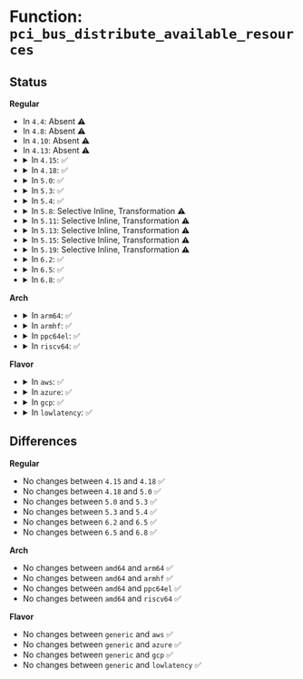 # Function: <code>pci_bus_distribute_available_resources</code>

## Status
<b>Regular</b>
<ul>
<li>
In <code>4.4</code>: Absent ⚠️
</li>
<li>
In <code>4.8</code>: Absent ⚠️
</li>
<li>
In <code>4.10</code>: Absent ⚠️
</li>
<li>
In <code>4.13</code>: Absent ⚠️
</li>
<li>
<details>
<summary>In <code>4.15</code>: ✅</summary>

```c
void pci_bus_distribute_available_resources(struct pci_bus *bus, struct list_head *add_list, resource_size_t available_io, resource_size_t available_mmio, resource_size_t available_mmio_pref);
```

**Collision:** Unique Static

**Inline:** No

**Transformation:** False

**Instances:**

```
In drivers/pci/setup-bus.c (ffffffff814f65a0)
Location: drivers/pci/setup-bus.c:1881
Inline: False
Direct callers:
  - drivers/pci/setup-bus.c:pci_assign_unassigned_bridge_resources
  - drivers/pci/setup-bus.c:pci_assign_unassigned_bridge_resources
  - drivers/pci/setup-bus.c:pci_bus_distribute_available_resources
  - drivers/pci/setup-bus.c:pci_bus_distribute_available_resources
```
**Symbols:**

```
ffffffff814f65a0-ffffffff814f6c79: pci_bus_distribute_available_resources (STB_LOCAL)
```
</details>
</li>
<li>
<details>
<summary>In <code>4.18</code>: ✅</summary>

```c
void pci_bus_distribute_available_resources(struct pci_bus *bus, struct list_head *add_list, resource_size_t available_io, resource_size_t available_mmio, resource_size_t available_mmio_pref);
```

**Collision:** Unique Static

**Inline:** No

**Transformation:** False

**Instances:**

```
In drivers/pci/setup-bus.c (ffffffff815272a0)
Location: drivers/pci/setup-bus.c:1876
Inline: False
Direct callers:
  - drivers/pci/setup-bus.c:pci_assign_unassigned_bridge_resources
  - drivers/pci/setup-bus.c:pci_assign_unassigned_bridge_resources
  - drivers/pci/setup-bus.c:pci_bus_distribute_available_resources
  - drivers/pci/setup-bus.c:pci_bus_distribute_available_resources
```
**Symbols:**

```
ffffffff815272a0-ffffffff815277f3: pci_bus_distribute_available_resources (STB_LOCAL)
```
</details>
</li>
<li>
<details>
<summary>In <code>5.0</code>: ✅</summary>

```c
void pci_bus_distribute_available_resources(struct pci_bus *bus, struct list_head *add_list, resource_size_t available_io, resource_size_t available_mmio, resource_size_t available_mmio_pref);
```

**Collision:** Unique Static

**Inline:** No

**Transformation:** False

**Instances:**

```
In drivers/pci/setup-bus.c (ffffffff8153d140)
Location: drivers/pci/setup-bus.c:1878
Inline: False
Direct callers:
  - drivers/pci/setup-bus.c:pci_assign_unassigned_bridge_resources
  - drivers/pci/setup-bus.c:pci_assign_unassigned_bridge_resources
  - drivers/pci/setup-bus.c:pci_bus_distribute_available_resources
  - drivers/pci/setup-bus.c:pci_bus_distribute_available_resources
```
**Symbols:**

```
ffffffff8153d140-ffffffff8153d688: pci_bus_distribute_available_resources (STB_LOCAL)
```
</details>
</li>
<li>
<details>
<summary>In <code>5.3</code>: ✅</summary>

```c
void pci_bus_distribute_available_resources(struct pci_bus *bus, struct list_head *add_list, resource_size_t available_io, resource_size_t available_mmio, resource_size_t available_mmio_pref);
```

**Collision:** Unique Static

**Inline:** No

**Transformation:** False

**Instances:**

```
In drivers/pci/setup-bus.c (ffffffff8156c770)
Location: drivers/pci/setup-bus.c:1842
Inline: False
Direct callers:
  - drivers/pci/setup-bus.c:pci_assign_unassigned_bridge_resources
  - drivers/pci/setup-bus.c:pci_assign_unassigned_bridge_resources
  - drivers/pci/setup-bus.c:pci_bus_distribute_available_resources
  - drivers/pci/setup-bus.c:pci_bus_distribute_available_resources
```
**Symbols:**

```
ffffffff8156c770-ffffffff8156cd2f: pci_bus_distribute_available_resources (STB_LOCAL)
```
</details>
</li>
<li>
<details>
<summary>In <code>5.4</code>: ✅</summary>

```c
void pci_bus_distribute_available_resources(struct pci_bus *bus, struct list_head *add_list, resource_size_t available_io, resource_size_t available_mmio, resource_size_t available_mmio_pref);
```

**Collision:** Unique Static

**Inline:** No

**Transformation:** False

**Instances:**

```
In drivers/pci/setup-bus.c (ffffffff8158d750)
Location: drivers/pci/setup-bus.c:1848
Inline: False
Direct callers:
  - drivers/pci/setup-bus.c:pci_assign_unassigned_bridge_resources
  - drivers/pci/setup-bus.c:pci_assign_unassigned_bridge_resources
  - drivers/pci/setup-bus.c:pci_bus_distribute_available_resources
  - drivers/pci/setup-bus.c:pci_bus_distribute_available_resources
```
**Symbols:**

```
ffffffff8158d750-ffffffff8158dd0f: pci_bus_distribute_available_resources (STB_LOCAL)
```
</details>
</li>
<li>
<details>
<summary>In <code>5.8</code>: Selective Inline, Transformation ⚠️</summary>

**Collision:** Unique Static

**Inline:** Selective

**Transformation:** True

**Instances:**

```
In drivers/pci/setup-bus.c (ffffffff81634ad0)
Location: drivers/pci/setup-bus.c:1886
Inline: True
Direct callers:
  - drivers/pci/setup-bus.c:pci_bridge_distribute_available_resources
```
**Symbols:**

```
ffffffff81634ad0-ffffffff81635216: pci_bus_distribute_available_resources.isra.0 (STB_LOCAL)
```
</details>
</li>
<li>
<details>
<summary>In <code>5.11</code>: Selective Inline, Transformation ⚠️</summary>

**Collision:** Unique Static

**Inline:** Selective

**Transformation:** True

**Instances:**

```
In drivers/pci/setup-bus.c (ffffffff81659b80)
Location: drivers/pci/setup-bus.c:1887
Inline: True
Direct callers:
  - drivers/pci/setup-bus.c:pci_bridge_distribute_available_resources
```
**Symbols:**

```
ffffffff81659b80-ffffffff8165a2da: pci_bus_distribute_available_resources.isra.0 (STB_LOCAL)
```
</details>
</li>
<li>
<details>
<summary>In <code>5.13</code>: Selective Inline, Transformation ⚠️</summary>

**Collision:** Unique Static

**Inline:** Selective

**Transformation:** True

**Instances:**

```
In drivers/pci/setup-bus.c (ffffffff8163bfd0)
Location: drivers/pci/setup-bus.c:1887
Inline: True
Direct callers:
  - drivers/pci/setup-bus.c:pci_bridge_distribute_available_resources
```
**Symbols:**

```
ffffffff8163bfd0-ffffffff8163c71e: pci_bus_distribute_available_resources.isra.0 (STB_LOCAL)
```
</details>
</li>
<li>
<details>
<summary>In <code>5.15</code>: Selective Inline, Transformation ⚠️</summary>

**Collision:** Unique Static

**Inline:** Selective

**Transformation:** True

**Instances:**

```
In drivers/pci/setup-bus.c (ffffffff816aca20)
Location: drivers/pci/setup-bus.c:1887
Inline: True
Direct callers:
  - drivers/pci/setup-bus.c:pci_bridge_distribute_available_resources
```
**Symbols:**

```
ffffffff816aca20-ffffffff816ad178: pci_bus_distribute_available_resources.isra.0 (STB_LOCAL)
```
</details>
</li>
<li>
<details>
<summary>In <code>5.19</code>: Selective Inline, Transformation ⚠️</summary>

**Collision:** Unique Static

**Inline:** Selective

**Transformation:** True

**Instances:**

```
In drivers/pci/setup-bus.c (ffffffff817cfea0)
Location: drivers/pci/setup-bus.c:1887
Inline: True
Direct callers:
  - drivers/pci/setup-bus.c:pci_bridge_distribute_available_resources
```
**Symbols:**

```
ffffffff817cfea0-ffffffff817d05ca: pci_bus_distribute_available_resources.isra.0 (STB_LOCAL)
```
</details>
</li>
<li>
<details>
<summary>In <code>6.2</code>: ✅</summary>

```c
void pci_bus_distribute_available_resources(struct pci_bus *bus, struct list_head *add_list, struct resource io, struct resource mmio, struct resource mmio_pref);
```

**Collision:** Unique Static

**Inline:** No

**Transformation:** False

**Instances:**

```
In drivers/pci/setup-bus.c (ffffffff818efed0)
Location: drivers/pci/setup-bus.c:1832
Inline: False
Direct callers:
  - drivers/pci/setup-bus.c:pci_bridge_distribute_available_resources
  - drivers/pci/setup-bus.c:pci_bus_distribute_available_resources
```
**Symbols:**

```
ffffffff818efed0-ffffffff818f06e7: pci_bus_distribute_available_resources (STB_LOCAL)
```
</details>
</li>
<li>
<details>
<summary>In <code>6.5</code>: ✅</summary>

```c
void pci_bus_distribute_available_resources(struct pci_bus *bus, struct list_head *add_list, struct resource io, struct resource mmio, struct resource mmio_pref);
```

**Collision:** Unique Static

**Inline:** No

**Transformation:** False

**Instances:**

```
In drivers/pci/setup-bus.c (ffffffff81933400)
Location: drivers/pci/setup-bus.c:1823
Inline: False
Direct callers:
  - drivers/pci/setup-bus.c:pci_bridge_distribute_available_resources
  - drivers/pci/setup-bus.c:pci_bus_distribute_available_resources
```
**Symbols:**

```
ffffffff81933400-ffffffff81933b0e: pci_bus_distribute_available_resources (STB_LOCAL)
```
</details>
</li>
<li>
<details>
<summary>In <code>6.8</code>: ✅</summary>

```c
void pci_bus_distribute_available_resources(struct pci_bus *bus, struct list_head *add_list, struct resource io, struct resource mmio, struct resource mmio_pref);
```

**Collision:** Unique Static

**Inline:** No

**Transformation:** False

**Instances:**

```
In drivers/pci/setup-bus.c (ffffffff8197c150)
Location: drivers/pci/setup-bus.c:1833
Inline: False
Direct callers:
  - drivers/pci/setup-bus.c:pci_bridge_distribute_available_resources
  - drivers/pci/setup-bus.c:pci_bus_distribute_available_resources
```
**Symbols:**

```
ffffffff8197c150-ffffffff8197c883: pci_bus_distribute_available_resources (STB_LOCAL)
```
</details>
</li>
</ul>
<b>Arch</b>
<ul>
<li>
<details>
<summary>In <code>arm64</code>: ✅</summary>

```c
void pci_bus_distribute_available_resources(struct pci_bus *bus, struct list_head *add_list, resource_size_t available_io, resource_size_t available_mmio, resource_size_t available_mmio_pref);
```

**Collision:** Unique Static

**Inline:** No

**Transformation:** False

**Instances:**

```
In drivers/pci/setup-bus.c (ffff8000106f2a50)
Location: drivers/pci/setup-bus.c:1848
Inline: False
Direct callers:
  - drivers/pci/setup-bus.c:pci_assign_unassigned_bridge_resources
  - drivers/pci/setup-bus.c:pci_assign_unassigned_bridge_resources
  - drivers/pci/setup-bus.c:pci_bus_distribute_available_resources
  - drivers/pci/setup-bus.c:pci_bus_distribute_available_resources
```
**Symbols:**

```
ffff8000106f2a50-ffff8000106f2fec: pci_bus_distribute_available_resources (STB_LOCAL)
```
</details>
</li>
<li>
<details>
<summary>In <code>armhf</code>: ✅</summary>

```c
void pci_bus_distribute_available_resources(struct pci_bus *bus, struct list_head *add_list, resource_size_t available_io, resource_size_t available_mmio, resource_size_t available_mmio_pref);
```

**Collision:** Unique Static

**Inline:** No

**Transformation:** False

**Instances:**

```
In drivers/pci/setup-bus.c (c088d544)
Location: drivers/pci/setup-bus.c:1848
Inline: False
Direct callers:
  - drivers/pci/setup-bus.c:pci_assign_unassigned_bridge_resources
  - drivers/pci/setup-bus.c:pci_assign_unassigned_bridge_resources
  - drivers/pci/setup-bus.c:pci_bus_distribute_available_resources
  - drivers/pci/setup-bus.c:pci_bus_distribute_available_resources
```
**Symbols:**

```
c088d544-c088da84: pci_bus_distribute_available_resources (STB_LOCAL)
```
</details>
</li>
<li>
<details>
<summary>In <code>ppc64el</code>: ✅</summary>

```c
void pci_bus_distribute_available_resources(struct pci_bus *bus, struct list_head *add_list, resource_size_t available_io, resource_size_t available_mmio, resource_size_t available_mmio_pref);
```

**Collision:** Unique Static

**Inline:** No

**Transformation:** False

**Instances:**

```
In drivers/pci/setup-bus.c (c000000000870c10)
Location: drivers/pci/setup-bus.c:1848
Inline: False
Direct callers:
  - drivers/pci/setup-bus.c:pci_assign_unassigned_bridge_resources
  - drivers/pci/setup-bus.c:pci_assign_unassigned_bridge_resources
  - drivers/pci/setup-bus.c:pci_bus_distribute_available_resources
```
**Symbols:**

```
c000000000870c10-c0000000008711e0: pci_bus_distribute_available_resources (STB_LOCAL)
```
</details>
</li>
<li>
<details>
<summary>In <code>riscv64</code>: ✅</summary>

```c
void pci_bus_distribute_available_resources(struct pci_bus *bus, struct list_head *add_list, resource_size_t available_io, resource_size_t available_mmio, resource_size_t available_mmio_pref);
```

**Collision:** Unique Static

**Inline:** No

**Transformation:** False

**Instances:**

```
In drivers/pci/setup-bus.c (ffffffe0004c5f9c)
Location: drivers/pci/setup-bus.c:1848
Inline: False
Direct callers:
  - drivers/pci/setup-bus.c:pci_assign_unassigned_bridge_resources
  - drivers/pci/setup-bus.c:pci_assign_unassigned_bridge_resources
  - drivers/pci/setup-bus.c:pci_bus_distribute_available_resources
  - drivers/pci/setup-bus.c:pci_bus_distribute_available_resources
```
**Symbols:**

```
ffffffe0004c5f9c-ffffffe0004c63d4: pci_bus_distribute_available_resources (STB_LOCAL)
```
</details>
</li>
</ul>
<b>Flavor</b>
<ul>
<li>
<details>
<summary>In <code>aws</code>: ✅</summary>

```c
void pci_bus_distribute_available_resources(struct pci_bus *bus, struct list_head *add_list, resource_size_t available_io, resource_size_t available_mmio, resource_size_t available_mmio_pref);
```

**Collision:** Unique Static

**Inline:** No

**Transformation:** False

**Instances:**

```
In drivers/pci/setup-bus.c (ffffffff815815d0)
Location: drivers/pci/setup-bus.c:1848
Inline: False
Direct callers:
  - drivers/pci/setup-bus.c:pci_assign_unassigned_bridge_resources
  - drivers/pci/setup-bus.c:pci_assign_unassigned_bridge_resources
  - drivers/pci/setup-bus.c:pci_bus_distribute_available_resources
  - drivers/pci/setup-bus.c:pci_bus_distribute_available_resources
```
**Symbols:**

```
ffffffff815815d0-ffffffff81581b8f: pci_bus_distribute_available_resources (STB_LOCAL)
```
</details>
</li>
<li>
<details>
<summary>In <code>azure</code>: ✅</summary>

```c
void pci_bus_distribute_available_resources(struct pci_bus *bus, struct list_head *add_list, resource_size_t available_io, resource_size_t available_mmio, resource_size_t available_mmio_pref);
```

**Collision:** Unique Static

**Inline:** No

**Transformation:** False

**Instances:**

```
In drivers/pci/setup-bus.c (ffffffff815703b0)
Location: drivers/pci/setup-bus.c:1848
Inline: False
Direct callers:
  - drivers/pci/setup-bus.c:pci_assign_unassigned_bridge_resources
  - drivers/pci/setup-bus.c:pci_assign_unassigned_bridge_resources
  - drivers/pci/setup-bus.c:pci_bus_distribute_available_resources
  - drivers/pci/setup-bus.c:pci_bus_distribute_available_resources
```
**Symbols:**

```
ffffffff815703b0-ffffffff8157096f: pci_bus_distribute_available_resources (STB_LOCAL)
```
</details>
</li>
<li>
<details>
<summary>In <code>gcp</code>: ✅</summary>

```c
void pci_bus_distribute_available_resources(struct pci_bus *bus, struct list_head *add_list, resource_size_t available_io, resource_size_t available_mmio, resource_size_t available_mmio_pref);
```

**Collision:** Unique Static

**Inline:** No

**Transformation:** False

**Instances:**

```
In drivers/pci/setup-bus.c (ffffffff815814a0)
Location: drivers/pci/setup-bus.c:1848
Inline: False
Direct callers:
  - drivers/pci/setup-bus.c:pci_assign_unassigned_bridge_resources
  - drivers/pci/setup-bus.c:pci_assign_unassigned_bridge_resources
  - drivers/pci/setup-bus.c:pci_bus_distribute_available_resources
  - drivers/pci/setup-bus.c:pci_bus_distribute_available_resources
```
**Symbols:**

```
ffffffff815814a0-ffffffff81581a5f: pci_bus_distribute_available_resources (STB_LOCAL)
```
</details>
</li>
<li>
<details>
<summary>In <code>lowlatency</code>: ✅</summary>

```c
void pci_bus_distribute_available_resources(struct pci_bus *bus, struct list_head *add_list, resource_size_t available_io, resource_size_t available_mmio, resource_size_t available_mmio_pref);
```

**Collision:** Unique Static

**Inline:** No

**Transformation:** False

**Instances:**

```
In drivers/pci/setup-bus.c (ffffffff8159b950)
Location: drivers/pci/setup-bus.c:1848
Inline: False
Direct callers:
  - drivers/pci/setup-bus.c:pci_assign_unassigned_bridge_resources
  - drivers/pci/setup-bus.c:pci_assign_unassigned_bridge_resources
  - drivers/pci/setup-bus.c:pci_bus_distribute_available_resources
  - drivers/pci/setup-bus.c:pci_bus_distribute_available_resources
```
**Symbols:**

```
ffffffff8159b950-ffffffff8159bf0f: pci_bus_distribute_available_resources (STB_LOCAL)
```
</details>
</li>
</ul>

## Differences
<b>Regular</b>
<ul>
<li>
No changes between <code>4.15</code> and <code>4.18</code> ✅
</li>
<li>
No changes between <code>4.18</code> and <code>5.0</code> ✅
</li>
<li>
No changes between <code>5.0</code> and <code>5.3</code> ✅
</li>
<li>
No changes between <code>5.3</code> and <code>5.4</code> ✅
</li>
<li>
No changes between <code>6.2</code> and <code>6.5</code> ✅
</li>
<li>
No changes between <code>6.5</code> and <code>6.8</code> ✅
</li>
</ul>
<b>Arch</b>
<ul>
<li>
No changes between <code>amd64</code> and <code>arm64</code> ✅
</li>
<li>
No changes between <code>amd64</code> and <code>armhf</code> ✅
</li>
<li>
No changes between <code>amd64</code> and <code>ppc64el</code> ✅
</li>
<li>
No changes between <code>amd64</code> and <code>riscv64</code> ✅
</li>
</ul>
<b>Flavor</b>
<ul>
<li>
No changes between <code>generic</code> and <code>aws</code> ✅
</li>
<li>
No changes between <code>generic</code> and <code>azure</code> ✅
</li>
<li>
No changes between <code>generic</code> and <code>gcp</code> ✅
</li>
<li>
No changes between <code>generic</code> and <code>lowlatency</code> ✅
</li>
</ul>
